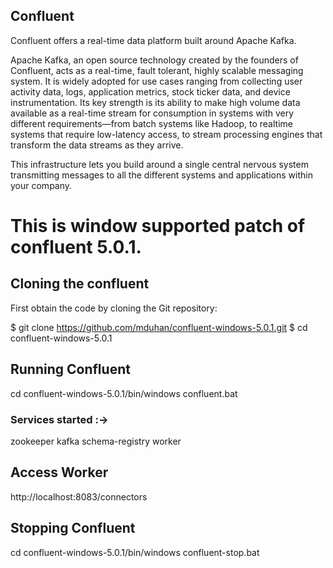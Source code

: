 Confluent
---------

Confluent offers a real-time data platform built around Apache Kafka.

Apache Kafka, an open source technology created by the founders of Confluent,
acts as a real-time, fault tolerant, highly scalable messaging system. It is
widely adopted for use cases ranging from collecting user activity data, logs,
application metrics, stock ticker data, and device instrumentation. Its key
strength is its ability to make high volume data available as a real-time stream
for consumption in systems with very different requirements—from batch systems
like Hadoop, to realtime systems that require low-latency access, to stream
processing engines that transform the data streams as they arrive.

This infrastructure lets you build around a single central nervous system
transmitting messages to all the different systems and applications within your
company.

# This is window supported patch of confluent 5.0.1.

## Cloning the confluent

First obtain the code by cloning the Git repository:

$ git clone https://github.com/mduhan/confluent-windows-5.0.1.git
$ cd confluent-windows-5.0.1


## Running Confluent

cd confluent-windows-5.0.1/bin/windows
confluent.bat

### Services started :->

zookeeper
kafka
schema-registry
worker

## Access Worker
  
  http://localhost:8083/connectors

## Stopping Confluent

cd confluent-windows-5.0.1/bin/windows
confluent-stop.bat

